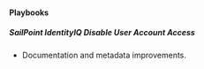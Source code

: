 
#### Playbooks

##### SailPoint IdentityIQ Disable User Account Access

- Documentation and metadata improvements.
